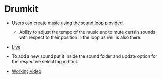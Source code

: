 # Drumkit

- Users can create music using the sound loop provided.
  - Ability to adjust the tempo of the music and to mute certain sounds with respect to their position in the loop as well is also there.
- [Live](https://cchiragjain.github.io/drumkit/)
- To add a new sound put it inside the sound folder and update option for the respective select tag in html.

- [Working video](https://drive.google.com/file/d/1e8W2_ZKe857W1Y3GAw-h63ucQdKpFMjb/view?usp=sharing)
